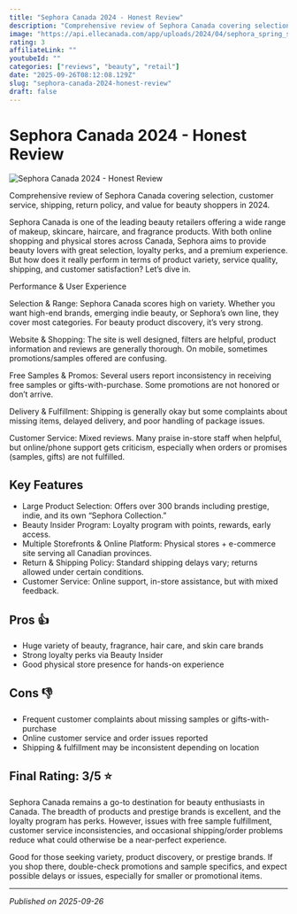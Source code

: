 ```yaml
---
title: "Sephora Canada 2024 - Honest Review"
description: "Comprehensive review of Sephora Canada covering selection, customer service, shipping, return policy, and value for beauty shoppers in 2024."
image: "https://api.ellecanada.com/app/uploads/2024/04/sephora_spring_sale_2024.jpg"
rating: 3
affiliateLink: ""
youtubeId: ""
categories: ["reviews", "beauty", "retail"]
date: "2025-09-26T08:12:08.129Z"
slug: "sephora-canada-2024-honest-review"
draft: false
---
```


# Sephora Canada 2024 - Honest Review

![Sephora Canada 2024 - Honest Review](https://api.ellecanada.com/app/uploads/2024/04/sephora_spring_sale_2024.jpg,https://api.ellecanada.com/app/uploads/2024/04/sephora_spring_sale_2024.jpg)

 Comprehensive review of Sephora Canada covering selection, customer service, shipping, return policy, and value for beauty shoppers in 2024.

Sephora Canada is one of the leading beauty retailers offering a wide range of makeup, skincare, haircare, and fragrance products. With both online shopping and physical stores across Canada, Sephora aims to provide beauty lovers with great selection, loyalty perks, and a premium experience. But how does it really perform in terms of product variety, service quality, shipping, and customer satisfaction? Let’s dive in.

Performance & User Experience

Selection & Range: Sephora Canada scores high on variety. Whether you want high-end brands, emerging indie beauty, or Sephora’s own line, they cover most categories. For beauty product discovery, it’s very strong.

Website & Shopping: The site is well designed, filters are helpful, product information and reviews are generally thorough. On mobile, sometimes promotions/samples offered are confusing. 

Free Samples & Promos: Several users report inconsistency in receiving free samples or gifts-with-purchase. Some promotions are not honored or don’t arrive. 

Delivery & Fulfillment: Shipping is generally okay but some complaints about missing items, delayed delivery, and poor handling of package issues.

Customer Service: Mixed reviews. Many praise in-store staff when helpful, but online/phone support gets criticism, especially when orders or promises (samples, gifts) are not fulfilled.


## Key Features

- Large Product Selection: Offers over 300 brands including prestige, indie, and its own “Sephora Collection.”
- Beauty Insider Program: Loyalty program with points, rewards, early access.
- Multiple Storefronts & Online Platform: Physical stores + e-commerce site serving all Canadian provinces.
- Return & Shipping Policy: Standard shipping delays vary; returns allowed under certain conditions.
- Customer Service: Online support, in-store assistance, but with mixed feedback.



## Pros 👍

- Huge variety of beauty, fragrance, hair care, and skin care brands
- Strong loyalty perks via Beauty Insider
- Good physical store presence for hands-on experience



## Cons 👎

- Frequent customer complaints about missing samples or gifts-with-purchase
- Online customer service and order issues reported
- Shipping & fulfillment may be inconsistent depending on location


## Final Rating: 3/5 ⭐

Sephora Canada remains a go-to destination for beauty enthusiasts in Canada. The breadth of products and prestige brands is excellent, and the loyalty program has perks. However, issues with free sample fulfillment, customer service inconsistencies, and occasional shipping/order problems reduce what could otherwise be a near-perfect experience.

Good for those seeking variety, product discovery, or prestige brands. If you shop there, double-check promotions and sample specifics, and expect possible delays or issues, especially for smaller or promotional items.



---

*Published on 2025-09-26*
